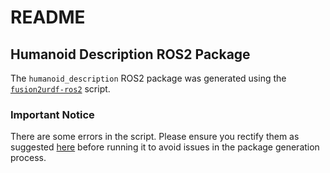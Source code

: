 # README

## Humanoid Description ROS2 Package

The `humanoid_description` ROS2 package was generated using the [`fusion2urdf-ros2`](https://github.com/dheena2k2/fusion2urdf-ros2) script.

### Important Notice
There are some errors in the script. Please ensure you rectify them as suggested [here](https://github.com/dheena2k2/fusion2urdf-ros2/pull/6/commits/3295ff1138d34191cdca01d7e633e04434cfb0c4) before running it to avoid issues in the package generation process.
